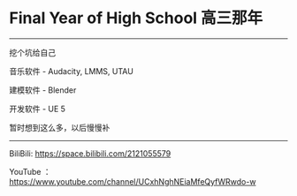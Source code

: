 # Final Year of High School 高三那年
---
挖个坑给自己

音乐软件 - Audacity, LMMS, UTAU

建模软件 - Blender

开发软件 - UE 5

暂时想到这么多，以后慢慢补

---
BiliBili: https://space.bilibili.com/2121055579

YouTube ：https://www.youtube.com/channel/UCxhNghNEiaMfeQyfWRwdo-w